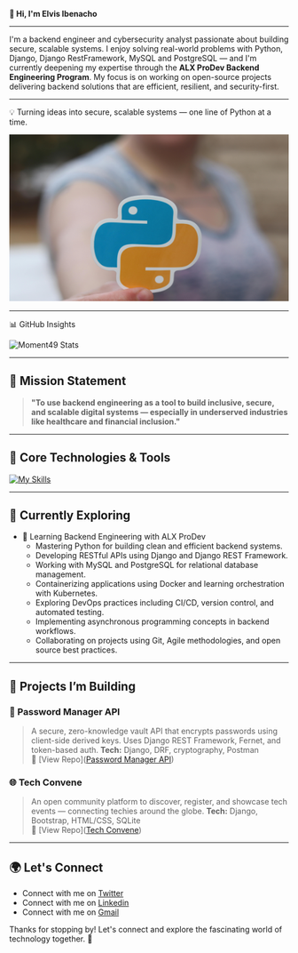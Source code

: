 **👋 Hi, I'm Elvis Ibenacho**

---

I'm a backend engineer and cybersecurity analyst passionate about building secure, scalable systems. I enjoy solving real-world problems with Python, Django, Django RestFramework, MySQL and PostgreSQL — and I'm currently deepening my expertise through the **ALX ProDev Backend Engineering Program**. My focus is on working on open-source projects delivering backend solutions that are efficient, resilient, and security-first.

---

💡 Turning ideas into secure, scalable systems — one line of Python at a time.

<!-- Banner -->
<p align="center">
  <img src="https://github.com/Moment49/moment49/blob/main/pexels-realtoughcandy-11035474.jpg" height="300px" width='100%' alt="Elvis Ibenacho Banner" />
</p>

---

📊 GitHub Insights


![Moment49 Stats](https://github-readme-stats.vercel.app/api?username=Moment49&theme=vue-dark&show_icons=true&hide_border=true&count_private=true)

---

## 🎯 Mission Statement

> **"To use backend engineering as a tool to build inclusive, secure, and scalable digital systems — especially in underserved industries like healthcare and financial inclusion."**


---

## 💼 Core Technologies & Tools
[![My Skills](https://skillicons.dev/icons?i=python,django,bash,git,github,docker,bootstrap,html,css)](https://skillicons.dev)

---

## 🌱 Currently Exploring

* 🚀 Learning Backend Engineering with ALX ProDev
  * Mastering Python for building clean and efficient backend systems.
  * Developing RESTful APIs using Django and Django REST Framework.
  * Working with MySQL and PostgreSQL for relational database management.
  * Containerizing applications using Docker and learning orchestration with Kubernetes.
  * Exploring DevOps practices including CI/CD, version control, and automated testing.
  * Implementing asynchronous programming concepts in backend workflows.
  * Collaborating on projects using Git, Agile methodologies, and open source best practices.

---

## 🧪 Projects I’m Building


### 🔐 Password Manager API
> A secure, zero-knowledge vault API that encrypts passwords using client-side derived keys. Uses Django REST Framework, Fernet, and token-based auth.
**Tech:** Django, DRF, cryptography, Postman  
🔗 [View Repo]([Password Manager API](https://github.com/Moment49/password-manager-api))


### 🌐 Tech Convene
> An open community platform to discover, register, and showcase tech events — connecting techies around the globe.
**Tech:** Django, Bootstrap, HTML/CSS, SQLite  
🔗 [View Repo]([Tech Convene](https://github.com/Moment49/event_ticket_system))

---

## 🌍 Let's Connect

- Connect with me on [Twitter](https://twitter.com/)
- Connect with me on [Linkedin](https://www.linkedin.com/in/elvis-ibenacho/)
- Connect with me on [Gmail](ibenachoelvis49@gmail.com)

Thanks for stopping by! Let's connect and explore the fascinating world of technology together. 🚀



<!--

Here are some ideas to get you started:

- 🔭 I’m currently working on ...
- 🌱 I’m currently learning ...
- 👯 I’m looking to collaborate on ...
- 🤔 I’m looking for help with ...
- 💬 Ask me about ...
- 📫 How to reach me: ...
- 😄 Pronouns: ...
- ⚡ Fun fact: ...
-->
